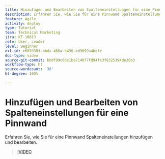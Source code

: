 ```yaml
---
title: Hinzufügen und Bearbeiten von Spalteneinstellungen für eine Pinnwand
description: Erfahren Sie, wie Sie für eine Pinnwand Spalteneinstellungen hinzufügen und bearbeiten.
feature: Agile
activity: deploy
type: Tutorial
team: Technical Marketing
jira: KT-10813
role: User, Leader
level: Beginner
exl-id: e6070383-abda-466a-b490-ed9699a4befe
doc-type: video
source-git-commit: bbdf99c6bc1be714077fd94fc3f8325394de36b3
workflow-type: ht
source-wordcount: '38'
ht-degree: 100%

---
```


# Hinzufügen und Bearbeiten von Spalteneinstellungen für eine Pinnwand

Erfahren Sie, wie Sie für eine Pinnwand Spalteneinstellungen hinzufügen und bearbeiten.

>[!VIDEO](https://video.tv.adobe.com/v/3422930/?quality=12&learn=on&enablevpops=1&captions=ger)
